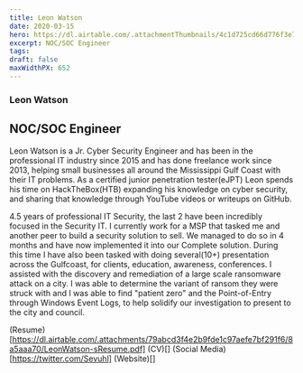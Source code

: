 ```yaml
---
title: Leon Watson
date: 2020-03-15
hero: https://dl.airtable.com/.attachmentThumbnails/4c1d725cd66d776f3e79cedbb96319c6/8a261b11
excerpt: NOC/SOC Engineer
tags: 
draft: false
maxWidthPX: 652
---
```



### Leon Watson
## NOC/SOC Engineer

Leon Watson is a Jr. Cyber Security Engineer and has been in the professional IT industry since 2015 and has done freelance work since 2013, helping small businesses all around the Mississippi Gulf Coast with their IT problems. As a certified junior penetration tester(eJPT) Leon spends his time on HackTheBox(HTB) expanding his knowledge on cyber security, and sharing that knowledge through YouTube videos or writeups on GitHub. 

4.5 years of professional IT Security, the last 2 have been incredibly focused in the Security IT. I currently work for a MSP that tasked me and another peer to build a security solution to sell. We managed to do so in 4 months and have now implemented it into our Complete solution. During this time I have also been tasked with doing several(10+) presentation across the Gulfcoast, for clients, education, awareness, conferences. I assisted with the discovery and remediation of a large scale ransomware attack on a city. I was able to determine the variant of ransom they were struck with and I was able to find "patient zero" and the Point-of-Entry through Windows Event Logs, to help solidify our investigation to present to the city and council. 

(Resume)[https://dl.airtable.com/.attachments/79abcd3f4e2b9fde1c97aefe7bf291f6/8a5aaa70/LeonWatson-sResume.pdf]
(CV)[]
(Social Media)[https://twitter.com/Sevuhl]
(Website)[]

